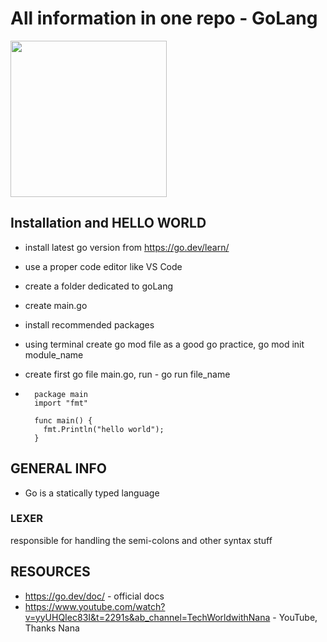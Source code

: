# All information in one repo - GoLang
<img src="https://cdn.thenewstack.io/media/2022/05/57bb2a1f-golang.png" height="250px"/>

## Installation and HELLO WORLD
- install latest go version from https://go.dev/learn/
- use a proper code editor like VS Code
- create a folder dedicated to goLang
- create main.go
- install recommended packages
- using terminal create go mod file as a good go practice, go mod init module_name
- create first go file main.go, run - go run file_name

- ```
    package main
    import "fmt"

    func main() {
      fmt.Println("hello world");
    }
  ```
 ## GENERAL INFO
 - Go is a statically typed language

### LEXER
responsible for handling the semi-colons and other syntax stuff

## RESOURCES
- https://go.dev/doc/ - official docs
- https://www.youtube.com/watch?v=yyUHQIec83I&t=2291s&ab_channel=TechWorldwithNana - YouTube, Thanks Nana
